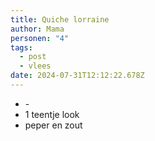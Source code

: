 ```yaml
---
title: Quiche lorraine
author: Mama
personen: "4"
tags:
  - post
  - vlees
date: 2024-07-31T12:12:22.678Z
---
```

* \-
* 1 teentje look 
* peper en zout